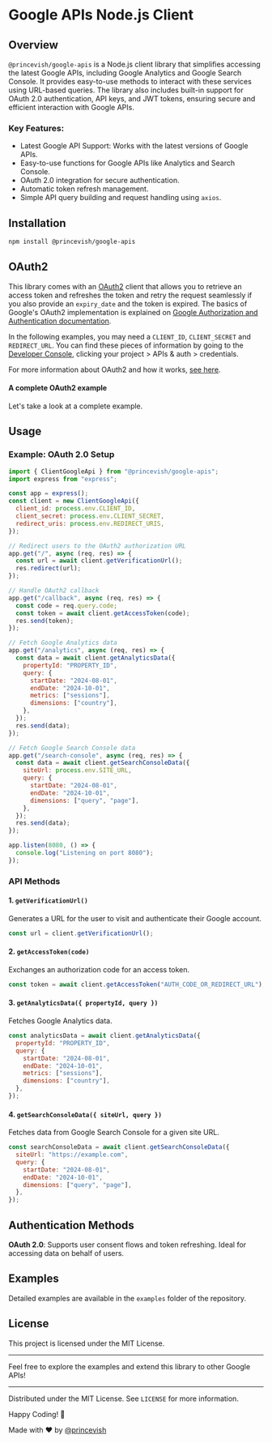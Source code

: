 # Google APIs Node.js Client

## Overview

`@princevish/google-apis` is a Node.js client library that simplifies accessing the latest Google APIs, including Google Analytics and Google Search Console. It provides easy-to-use methods to interact with these services using URL-based queries. The library also includes built-in support for OAuth 2.0 authentication, API keys, and JWT tokens, ensuring secure and efficient interaction with Google APIs.

### Key Features:
- Latest Google API Support: Works with the latest versions of Google APIs.
- Easy-to-use functions for Google APIs like Analytics and Search Console.
- OAuth 2.0 integration for secure authentication.
- Automatic token refresh management.
- Simple API query building and request handling using `axios`.

## Installation

```bash
npm install @princevish/google-apis
```

## OAuth2

This library comes with an [OAuth2](https://developers.google.com/identity/protocols/OAuth2) client that allows you to retrieve an access token and refreshes the token and retry the request seamlessly if you also provide an `expiry_date` and the token is expired. The basics of Google's OAuth2 implementation is explained on [Google Authorization and Authentication documentation](https://developers.google.com/accounts/docs/OAuth2Login).

In the following examples, you may need a `CLIENT_ID`, `CLIENT_SECRET` and `REDIRECT_URL`. You can find these pieces of information by going to the [Developer Console](https://console.cloud.google.com/), clicking your project > APIs & auth > credentials.

For more information about OAuth2 and how it works, [see here](https://developers.google.com/identity/protocols/OAuth2).

#### A complete OAuth2 example

Let's take a look at a complete example.

## Usage

### Example: OAuth 2.0 Setup

```javascript
import { ClientGoogleApi } from "@princevish/google-apis";
import express from "express";

const app = express();
const client = new ClientGoogleApi({
  client_id: process.env.CLIENT_ID,
  client_secret: process.env.CLIENT_SECRET,
  redirect_uris: process.env.REDIRECT_URIS,
});

// Redirect users to the OAuth2 authorization URL
app.get("/", async (req, res) => {
  const url = await client.getVerificationUrl();
  res.redirect(url);
});

// Handle OAuth2 callback
app.get("/callback", async (req, res) => {
  const code = req.query.code;
  const token = await client.getAccessToken(code);
  res.send(token);
});

// Fetch Google Analytics data
app.get("/analytics", async (req, res) => {
  const data = await client.getAnalyticsData({
    propertyId: "PROPERTY_ID",
    query: {
      startDate: "2024-08-01",
      endDate: "2024-10-01",
      metrics: ["sessions"],
      dimensions: ["country"],
    },
  });
  res.send(data);
});

// Fetch Google Search Console data
app.get("/search-console", async (req, res) => {
  const data = await client.getSearchConsoleData({
    siteUrl: process.env.SITE_URL,
    query: {
      startDate: "2024-08-01",
      endDate: "2024-10-01",
      dimensions: ["query", "page"],
    },
  });
  res.send(data);
});

app.listen(8080, () => {
  console.log("Listening on port 8080");
});
```

### API Methods

#### 1\. `getVerificationUrl()`

Generates a URL for the user to visit and authenticate their Google account.

```javascript
const url = client.getVerificationUrl();
```

#### 2\. `getAccessToken(code)`

Exchanges an authorization code for an access token.

```javascript
const token = await client.getAccessToken("AUTH_CODE_OR_REDIRECT_URL");
```

#### 3\. `getAnalyticsData({ propertyId, query })`

Fetches Google Analytics data.

```javascript
const analyticsData = await client.getAnalyticsData({
  propertyId: "PROPERTY_ID",
  query: {
    startDate: "2024-08-01",
    endDate: "2024-10-01",
    metrics: ["sessions"],
    dimensions: ["country"],
  },
});
```

#### 4\. `getSearchConsoleData({ siteUrl, query })`

Fetches data from Google Search Console for a given site URL.

```javascript
const searchConsoleData = await client.getSearchConsoleData({
  siteUrl: "https://example.com",
  query: {
    startDate: "2024-08-01",
    endDate: "2024-10-01",
    dimensions: ["query", "page"],
  },
});
```

## Authentication Methods

   **OAuth 2.0**: Supports user consent flows and token refreshing. Ideal for accessing data on behalf of users.


## Examples

Detailed examples are available in the `examples` folder of the repository.

## License

This project is licensed under the MIT License.

---

Feel free to explore the examples and extend this library to other Google APIs!

---

Distributed under the MIT License. See `LICENSE` for more information.

Happy Coding! 🚀

Made with ❤️ by [@princevish](https://github.com/princevish)
